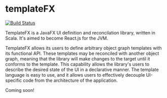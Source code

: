 templateFX
==========

[![Build Status](https://travis-ci.org/tferi/templateFX.svg?branch=master)](https://travis-ci.org/tferi/templateFX)

TemplateFX is a JavaFX UI definition and reconcilation library, written in Scala. It's aimed to become React.js for the JVM.

TemplateFX allows its users to define arbitrary object graph templates with its functional API. These templates may be reconciled with another object graph, meaning that the library will make changes to the target until it conforms to the template. This capability allows the library's users to describe the desired state of the UI in a declarative manner. The template language is easy to use, and it allows users to effectively decouple UI-specific code from the architecture of the application.

Coming soon!